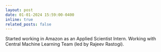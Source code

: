```yaml
---
layout: post
date: 01-01-2024 15:59:00-0400
inline: true
related_posts: false
---
```


Started working in Amazon as an Applied Scientist Intern. Working with Central Machine Learning Team (led by Rajeev Rastogi).

